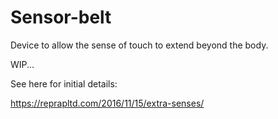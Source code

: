 # Sensor-belt

Device to allow the sense of touch to extend beyond the body.

WIP...

See here for initial details:
  
  https://reprapltd.com/2016/11/15/extra-senses/
